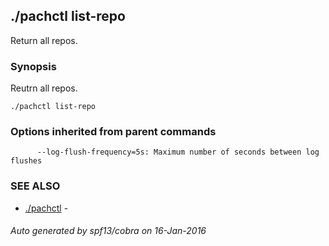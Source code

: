 ## ./pachctl list-repo

Return all repos.

### Synopsis


Reutrn all repos.

```
./pachctl list-repo
```

### Options inherited from parent commands

```
      --log-flush-frequency=5s: Maximum number of seconds between log flushes
```

### SEE ALSO
* [./pachctl](./pachctl.md)	 - 

###### Auto generated by spf13/cobra on 16-Jan-2016
